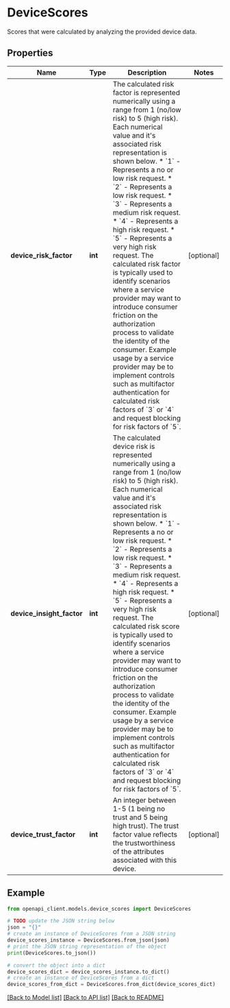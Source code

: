 # DeviceScores

Scores that were calculated by analyzing the provided device data.

## Properties

Name | Type | Description | Notes
------------ | ------------- | ------------- | -------------
**device_risk_factor** | **int** | The calculated risk factor is represented numerically using a range from 1 (no/low risk) to 5 (high risk). Each numerical value and it&#39;s associated risk representation is shown below.   * &#x60;1&#x60; - Represents a no or low risk request.   * &#x60;2&#x60; - Represents a low risk request.   * &#x60;3&#x60; - Represents a medium risk request.   * &#x60;4&#x60; - Represents a high risk request.   * &#x60;5&#x60; - Represents a very high risk request.  The calculated risk factor is typically used to identify scenarios where a service provider may want to introduce consumer friction on the authorization process to validate the identity of the consumer. Example usage by a service provider may be to implement controls such as multifactor authentication for calculated risk factors of &#x60;3&#x60; or &#x60;4&#x60; and request blocking for risk factors of &#x60;5&#x60;. | [optional] 
**device_insight_factor** | **int** | The calculated device risk is represented numerically using a range from 1 (no/low risk) to 5 (high risk). Each numerical value and it&#39;s associated risk representation is shown below.   * &#x60;1&#x60; - Represents a no or low risk request.   * &#x60;2&#x60; - Represents a low risk request.   * &#x60;3&#x60; - Represents a medium risk request.   * &#x60;4&#x60; - Represents a high risk request.   * &#x60;5&#x60; - Represents a very high risk request.  The calculated risk score is typically used to identify scenarios where a service provider may want to introduce consumer friction on the authorization process to validate the identity of the consumer. Example usage by a service provider may be to implement controls such as multifactor authentication for calculated risk factors of &#x60;3&#x60; or &#x60;4&#x60; and request blocking for risk factors of &#x60;5&#x60;. | [optional] 
**device_trust_factor** | **int** | An integer between 1-5 (1 being no trust and 5 being high trust). The trust factor value reflects the trustworthiness of the attributes associated with this device. | [optional] 

## Example

```python
from openapi_client.models.device_scores import DeviceScores

# TODO update the JSON string below
json = "{}"
# create an instance of DeviceScores from a JSON string
device_scores_instance = DeviceScores.from_json(json)
# print the JSON string representation of the object
print(DeviceScores.to_json())

# convert the object into a dict
device_scores_dict = device_scores_instance.to_dict()
# create an instance of DeviceScores from a dict
device_scores_from_dict = DeviceScores.from_dict(device_scores_dict)
```
[[Back to Model list]](../README.md#documentation-for-models) [[Back to API list]](../README.md#documentation-for-api-endpoints) [[Back to README]](../README.md)


